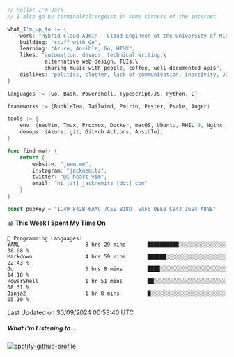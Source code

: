 ```go
// Hello! I'm Jack
// I also go by terminalPoltergeist in some corners of the internet

what_I'm_up_to := {
    work: "Hybrid Cloud Admin - Cloud Engineer at the University of Minnesota",
    building: "stuff with Go",
    learning: "Azure, Ansible, Go, HTMX",
    likes: "automation, devops, technical writing,\
            alternative web-design, TUIs,\
            sharing music with people, coffee, well-documented apis",
    dislikes: "politics, clutter, lack of communication, inactivity, Java",
}

languages := {Go, Bash, Powershell, Typescript/JS, Python, C}

frameworks := {BubbleTea, Tailwind, Pmirin, Pester, Psake, Auger}

tools := {
    env: {neoVim, Tmux, Proxmox, Docker, macOS, Ubuntu, RHEL 9, Nginx, DigitalOcean, Cloudflare},
    devops: {Azure, git, GitHub Actions, Ansible},
}

func find_me() {
    return {
        website: "jnem.me",
        instagram: "jacknemitz",
        twitter: "@i_heart_vim",
        email: "hi [at] jacknemitz [dot] com"
    }
}

const pubKey = "1C49 F42B 6AAC 7CEE B18D  EAF6 0EEB C943 1694 A88E"
```

<!--START_SECTION:waka-->
📊 **This Week I Spent My Time On** 

```text
💬 Programming Languages: 
YAML                     8 hrs 29 mins       ██████████░░░░░░░░░░░░░░░   38.08 % 
Markdown                 4 hrs 59 mins       ██████░░░░░░░░░░░░░░░░░░░   22.43 % 
Go                       3 hrs 8 mins        ████░░░░░░░░░░░░░░░░░░░░░   14.10 % 
PowerShell               1 hr 51 mins        ██░░░░░░░░░░░░░░░░░░░░░░░   08.31 % 
Jinja2                   1 hr 8 mins         █░░░░░░░░░░░░░░░░░░░░░░░░   05.10 % 
```


 Last Updated on 30/09/2024 00:53:40 UTC
<!--END_SECTION:waka-->

##### What I'm Listening to...

[![spotify-github-profile](https://jnem.me/listening-item?maxAge=2592000)](https://jnem.me/listening)
